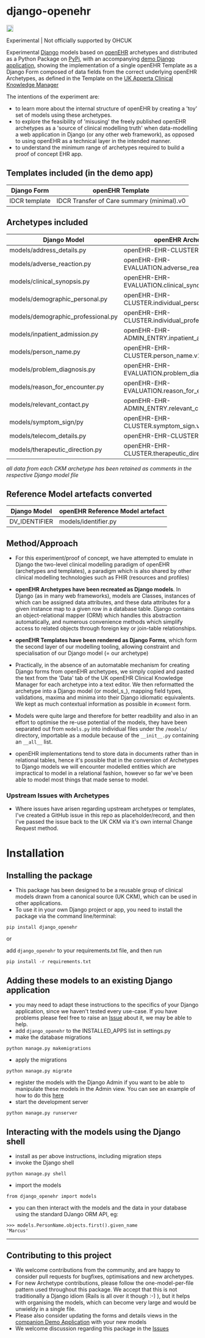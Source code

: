 # django-openehr
<a href="https://badge.fury.io/py/django_openehr"><img src="https://badge.fury.io/py/django_openehr.svg" alt="PyPI version" height="18"></a>

Experimental | Not officially supported by OHCUK

Experimental [Django](https://www.djangoproject.com/) models based on [openEHR](http://www.openehr.org/) archetypes and distributed as a Python Package on [PyPi](https://pypi.python.org/pypi), with an accompanying [demo Django application](https://github.com/openhealthcare/django-openehr-demo-app), showing the implementation of a single openEHR Template as a Django Form composed of data fields from the correct underlying openEHR Archetypes, as defined in the Template on the [UK Apperta Clinical Knowledge Manager](http://ckm.apperta.org/ckm/)

The intentions of the experiment are:

* to learn more about the internal structure of openEHR by creating a 'toy' set of models using these archetypes.
* to explore the feasibility of 'misusing' the freely published openEHR archetypes as a 'source of clinical modelling truth' when data-modelling a web application in Django (or any other web framework), as opposed to using openEHR as a technical layer in the intended manner.
* to understand the minimum range of archetypes required to build a proof of concept EHR app.

## Templates included (in the demo app)
| Django Form | openEHR Template |
|------|----------|
| IDCR template | IDCR Transfer of Care summary (minimal).v0 |

## Archetypes included
| Django Model | openEHR Archetype |
| -------------| ----------------- |
| models/address_details.py                 | openEHR-EHR-CLUSTER.address.v1 |
| models/adverse_reaction.py                | openEHR-EHR-EVALUATION.adverse_reaction_uk.v1 |
| models/clinical_synopsis.py               | openEHR-EHR-EVALUATION.clinical_synopsis.v1
| models/demographic_personal.py            | openEHR-EHR-CLUSTER.individual_personal_uk.v1 |
| models/demographic_professional.py        | openEHR-EHR-CLUSTER.individual_professional_uk.v1 |
| models/inpatient_admission.py             | openEHR-EHR-ADMIN_ENTRY.inpatient_admission_uk.v1 |
| models/person_name.py                     | openEHR-EHR-CLUSTER.person_name.v1 |
| models/problem_diagnosis.py               | openEHR-EHR-EVALUATION.problem_diagnosis.v1 |
| models/reason_for_encounter.py            | openEHR-EHR-EVALUATION.reason_for_encounter.v1 |
| models/relevant_contact.py                | openEHR-EHR-ADMIN_ENTRY.relevant_contact_rcp.v0 |
| models/symptom_sign/py                    | openEHR-EHR-CLUSTER.symptom_sign.v1 |
| models/telecom_details.py                 | openEHR-EHR-CLUSTER.telecom_uk.v1 |
| models/therapeutic_direction.py           | openEHR-EHR-CLUSTER.therapeutic_direction.v1 |

_all data from each CKM archetype has been retained as comments in the respective Django model file_

## Reference Model artefacts converted
| Django Model | openEHR Reference Model artefact |
|--------------|----------------------------------|
| DV_IDENTIFIER            | models/identifier.py |

## Method/Approach
* For this experiment/proof of concept, we have attempted to emulate in Django the two-level clinical modelling paradigm of openEHR (archetypes and templates), a paradigm which is also shared by other clinical modelling technologies such as FHIR (resources and profiles)

* **openEHR Archetypes have been recreated as Django models**. In Django (as in many web frameworks), models are Classes, instances of which can be assigned data attributes, and these data attributes for a given instance map to a given row in a database table. Django contains an object-relational mapper (ORM) which handles this abstraction automatically, and numerous convenience methods which simplify access to related objects through foreign key or join-table relationships.

* **openEHR Templates have been rendered as Django Forms**, which form the second layer of our modelling tooling, allowing constraint and specialisation of our Django model (= our archetype)

* Practically, in the absence of an automatable mechanism for creating Django forms from openEHR archetypes, we simply copied and pasted the text from the 'Data' tab of the UK openEHR Clinical Knowledge Manager for each archetype into a text editor. We then reformatted the archetype into a Django model (or model_s_), mapping field types, validations, maxima and minima into their Django idiomatic equivalents. We kept as much contextual information as possible in `#comment` form.

* Models were quite large and therefore for better readbility and also in an effort to optimise the re-use potential of the models, they have been separated out from `models.py` into individual files under the `/models/` directory, importable as a module because of the `__init__.py` containing an `__all__` list.

* openEHR implementations tend to store data in documents rather than in relational tables, hence it's possible that in the conversion of Archetypes to Django models we will encounter modelled entities which are impractical to model in a relational fashion, however so far we've been able to model most things that made sense to model.

### Upstream Issues with Archetypes
* Where issues have arisen regarding upstream archetypes or templates, I've created a GitHub issue in this repo as placeholder/record, and then I've passed the issue back to the UK CKM via it's own internal Change Request method.

# Installation

## Installing the package
* This package has been designed to be a reusable group of clinical models drawn from a canonical source (UK CKM), which can be used in other applications.
* To use it in your own Django project or app, you need to install the package via the command line/terminal:
```
pip install django_openehr
```
or

add `django_openehr` to your requirements.txt file, and then run 
```
pip install -r requirements.txt
```

## Adding these models to an existing Django application
* you may need to adapt these instructions to the specifics of your Django application, since we haven't tested every use-case. If you have problems please feel free to raise an [Issue](https://github.com/openhealthcare/django-openehr/issues) about it, we may be able to help.
* add `django_openehr` to the INSTALLED_APPS list in settings.py
* make the database migrations
```
python manage.py makemigrations
```
* apply the migrations
```
python manage.py migrate
```
* register the models with the Django Admin if you want to be able to manipulate these models in the Admin view. You can see an example of how to do this [here](https://github.com/openhealthcare/django-openehr-demo-app/blob/master/django_openehr_demo/admin.py)
* start the development server
```
python manage.py runserver
```

## Interacting with the models using the Django shell
* install as per above instructions, including migration steps
* invoke the Django shell
```
python manage.py shell
```
* import the models
```
from django_openehr import models
```
* you can then interact with the models and the data in your database using the standard DJango ORM API, eg:
```
>>> models.PersonName.objects.first().given_name
'Marcus'
```

------

## Contributing to this project
* We welcome contributions from the community, and are happy to consider pull requests for bugfixes, optimisations and new archetypes.
* For new Archetype contributions, please follow the one-model-per-file pattern used throughout this package. We accept that this is not traditionally a Django idiom (Rails is all over it though :-) ), but it helps with organising the models, which can become very large and would be unwieldy in a single file.
* Please also consider updating the forms and details views in the [companion Demo Application](https://github.com/openhealthcare/django-openehr-demo-app) with your new models
* We welcome discussion regarding this package in the [Issues](https://github.com/openhealthcare/django-openehr/issues)
